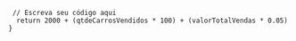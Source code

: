```function calculaSalario(qtdeCarrosVendidos, valorTotalVendas) {
 // Escreva seu código aqui
  return 2000 + (qtdeCarrosVendidos * 100) + (valorTotalVendas * 0.05)
}